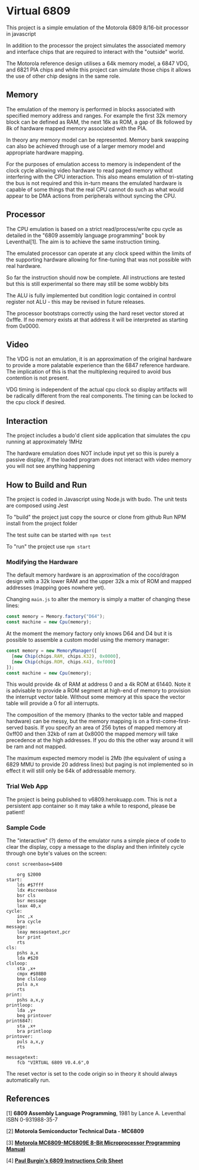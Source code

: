 # Virtual 6809 #

This project is a simple emulation of the Motorola 6809 8/16-bit processor in
javascript

In addition to the processor the project simulates the associated memory and 
interface chips that are required to interact with the "outside" world.

The Motorola reference design utilises a 64k memory model, a 6847 VDG, and 6821
PIA chips and while this project can simulate those chips it allows the use of 
other chip designs in the same role.

## Memory ##

The emulation of the memory is performed in blocks associated with specified 
memory address and ranges. For example the first 32k memory block can be 
defined as RAM, the next 16k as ROM, a gap of 8k followed by 8k of hardware 
mapped memory associated with the PIA.

In theory any memory model can be represented.
Memory bank swapping can also be achieved through use of a larger memory model
and appropriate hardware mapping.

For the purposes of emulation access to memory is independent of the clock
cycle allowing video hardware to read paged memory without interfering with the 
CPU interaction. This also means emulation of tri-stating the bus is not required and 
this in-turn means the emulated hardware is capable of some things that the real
CPU cannot do such as what would appear to be DMA actions from peripherals without
syncing the CPU.

## Processor ##

The CPU emulation is based on a strict read/process/write cpu cycle as detailed in the 
"6809 assembly language programming" book by Leventhal[1]. The aim is to achieve the same 
instruction timing.

The emulated processor can operate at any clock speed within the limits of the 
supporting hardware allowing for fine-tuning that was not possible with real 
hardware.

So far the instruction should now be complete. All instructions are tested but this is
still experimental so there may still be some wobbly bits

The ALU is fully implemented but condition logic contained in control 
register not ALU - this may be revised in future releases.  

The processor bootstraps correctly using the hard reset vector stored at 0xfffe.
If no memory exists at that address it will be interpreted as starting from 
0x0000.

## Video ##

The VDG is not an emulation, it is an approximation of the original hardware to
provide a more palatable experience than the 6847 reference hardware. The 
implication of this is that the multiplexing required to avoid bus contention is
not present.

VDG timing is independent of the actual cpu clock so display artifacts will be
radically different from the real components. The timing can be locked to the 
cpu clock if desired.

## Interaction ##

The project includes a budo'd client side application that simulates the cpu
running at approximately 1MHz

The hardware emulation does NOT include input yet so this is purely a passive
display, if the loaded program does not interact with video memory you will
not see anything happening

## How to Build and Run ##

The project is coded in Javascript using Node.js with budo. The unit tests are
composed using Jest

To "build" the project just copy the source or clone from github
Run NPM install from the project folder

The test suite can be started with `npm test`

To "run" the project use `npm start`

### Modifying the Hardware ###

The default memory hardware is an approximation of the coco/dragon design with a
32k lower RAM and the upper 32k a mix of ROM and mapped addresses (mapping goes
nowhere yet).

Changing `main.js` to alter the memory is simply a matter of changing these lines:

```javascript
const memory = Memory.factory("D64");
const machine = new Cpu(memory);
```

At the moment the memory factory only knows D64 and D4 but it is possible to assemble
a custom model using the memory manager:

```javascript
const memory = new MemoryManager([
  [new Chip(chips.RAM, chips.K32), 0x0000],
  [new Chip(chips.ROM, chips.K4), 0xf000]
]);
const machine = new Cpu(memory);
```
This would provide 4k of RAM at address 0 and a 4k ROM at 61440. Note it is advisable to 
provide a ROM segment at high-end of memory to provision the interrupt vector table.
Without some memory at this space the vector table will provide a 0 for all interrupts.

The composition of the memory (thanks to the vector table and mapped hardware) can be 
messy, but the memory mapping is on a first-come-first-served basis. If you specify an 
area of 256 bytes of mapped memory at 0xff00 and then 32kb of ram at 0x8000 the mapped
memory will take precedence at the high addresses. If you do this the other way around
it will be ram and not mapped.

The maximum expected memory model is 2Mb (the equivalent of using a 6829 MMU to provide
20 address lines) but paging is not implemented so in effect it will still only be 64k
of addressable memory.

### Trial Web App ###

The project is being published to v6809.herokuapp.com. This is not a persistent
app container so it may take a while to respond, please be patient!

### Sample Code ###
The "interactive" (?) demo of the emulator runs a simple piece of code to clear the
display, copy a message to the display and then infinitely cycle through one byte's
values on the screen:

```
const screenbase=$400

    org $2000
start:
    lds #$7fff
    ldx #screenbase
    bsr cls
    bsr message
    leax 40,x
cycle:
    inc ,x
    bra cycle
message:
    leay messagetext,pcr
    bsr print
    rts
cls:
    pshs a,x
    lda #$20
clsloop:
    sta ,x+
    cmpx #$08B0
    bne clsloop
    puls a,x
    rts
print:
    pshs a,x,y
printloop:
    lda ,y+
    beq printover
print6847:
    sta ,x+
    bra printloop
printover:
    puls a,x,y
    rts

messagetext:
    fcb "VIRTUAL 6809 V0.4.6",0
```

The reset vector is set to the code origin so in theory it should always 
automatically run.

## References ##
[1] **6809 Assembly Language Programming**, 1981 by Lance A. Leventhal  
ISBN 0-931988-35-7

[2] **Motorola Semiconductor Technical Data - MC6809**

[3] **[Motorola MC6809-MC6809E 8-Bit Microprocessor Programming Manual](
https://www.maddes.net/m6809pm/sections.htm)**

[4] **[Paul Burgin's 6809 Instructions Crib Sheet](
https://techheap.packetizer.com/processors/6809/6809Instructions.html)**